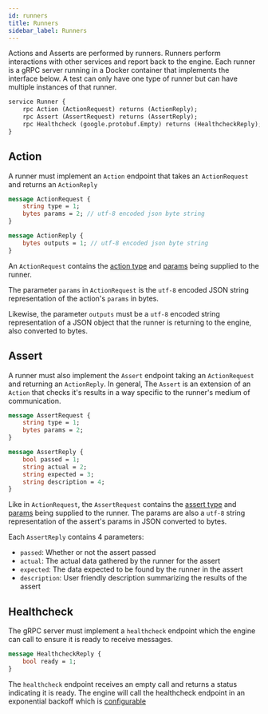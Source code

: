 ```yaml
---
id: runners
title: Runners
sidebar_label: Runners
---
```


Actions and Asserts are performed by runners. Runners perform interactions with
other services and report back to the engine. Each runner is a gRPC server
running in a Docker container that implements the interface below. A test can
only have one type of runner but can have multiple instances of that runner.

```proto
service Runner {
    rpc Action (ActionRequest) returns (ActionReply);
    rpc Assert (AssertRequest) returns (AssertReply);
    rpc Healthcheck (google.protobuf.Empty) returns (HealthcheckReply);
}
```

## Action

A runner must implement an `Action` endpoint that takes an `ActionRequest`
and returns an `ActionReply`

```proto
message ActionRequest {
    string type = 1;
    bytes params = 2; // utf-8 encoded json byte string
}

message ActionReply {
    bytes outputs = 1; // utf-8 encoded json byte string
}
```

An `ActionRequest` contains the [action type](action.md#type) and
[params](action.md#params) being supplied to the runner.

The parameter `params` in `ActionRequest` is the `utf-8` encoded
JSON string representation of the action's `params` in bytes.

Likewise, the parameter `outputs` must be a `utf-8` encoded string
representation of a JSON object that the runner is returning to the
engine, also converted to bytes.

## Assert

A runner must also implement the `Assert` endpoint taking an
`ActionRequest` and returning an `ActionReply`. In general,
The `Assert` is an extension of an `Action` that checks it's
results in a way specific to the runner's medium of communication.

```proto
message AssertRequest {
    string type = 1;
    bytes params = 2;
}

message AssertReply {
    bool passed = 1;
    string actual = 2;
    string expected = 3;
    string description = 4;
}
```

Like in `ActionRequest`, the `AssertRequest` contains the
[assert type](assert.md#type) and [params](assert.md#params)
being supplied to the runner. The params are also a `utf-8`
string representation of the assert's params in JSON
converted to bytes.

Each `AssertReply` contains 4 parameters:

* `passed`: Whether or not the assert passed
* `actual`: The actual data gathered by the runner for the assert
* `expected`: The data expected to be found by the runner in the assert
* `description`: User friendly description summarizing the results of the assert

## Healthcheck

The gRPC server must implement a `healthcheck` endpoint which the engine
can call to ensure it is ready to receive messages.

```proto
message HealthcheckReply {
    bool ready = 1;
}
```

The `healthcheck` endpoint receives an empty call and returns a status
indicating it is ready. The engine will call the healthcheck endpoint
in an exponential backoff which is [configurable](config.md#healthcheck_initial_wait) 
